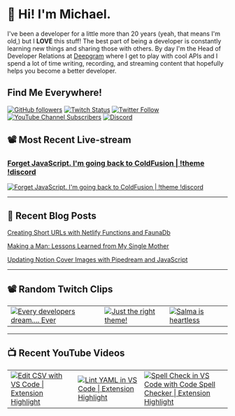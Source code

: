# 👋 Hi! I'm Michael.

I've been a developer for a little more than 20 years (yeah, that means I'm old,)
but I **LOVE** this stuff! The best part of being a developer is constantly
learning new things and sharing those with others. By day I'm the Head of
Developer Relations at [Deepgram](https://deepgram.com) where I get to play with
cool APIs and I spend a lot of time writing, recording, and streaming content
that hopefully helps you become a better developer.

## Find Me Everywhere!

[![GitHub followers](https://img.shields.io/github/followers/michaeljolley?style=social)](https://github.com/michaeljolley) [![Twitch Status](https://img.shields.io/twitch/status/baldbeardedbuilder?style=social)](https://twitch.tv/baldbeardedbuilder) [![Twitter Follow](https://img.shields.io/twitter/follow/baldbeardbuild?style=social)](https://twitter.com/baldbeardbuild) [![YouTube Channel Subscribers](https://img.shields.io/youtube/channel/subscribers/UCn2FoDbv_veJB_UbrF93_jw?style=social)](https://youtube.com/baldbeardedbuilder) [![Discord](https://img.shields.io/discord/565665509350178827)](https://discord.gg/XSG7HJm)

## 📽️ Most Recent Live-stream

<a href="https://www.twitch.tv/videos/1511087097" target="_blank">
  <h3>Forget JavaScript. I&#39;m going back to ColdFusion | !theme !discord</h3>
  <img src="https://static-cdn.jtvnw.net/cf_vods/d1m7jfoe9zdc1j/dbf52a821994ddb696a9_baldbeardedbuilder_39821682953_1655921124//thumb/thumb0-480x272.jpg" alt="Forget JavaScript. I&#39;m going back to ColdFusion | !theme !discord"/>
</a>

---


## 📝 Recent Blog Posts

[Creating Short URLs with Netlify Functions and FaunaDb](https://baldbeardedbuilder.com/blog/using-netlify-functions-faunadb-for-short-urls/)

[Making a Man: Lessons Learned from My Single Mother](https://baldbeardedbuilder.com/blog/making-a-man-lessons-learned-from-my-single-mother/)

[Updating Notion Cover Images with Pipedream and JavaScript](https://baldbeardedbuilder.com/blog/how-to-update-notion-cover-image-with-javascript/)


---

## 📽️ Random Twitch Clips

<table>
  <tr>
    <td>
      <a href="https://clips.twitch.tv/ClearCharmingGuanacoMVGame" target="_blank">
        <img src="https://clips-media-assets2.twitch.tv/AT-cm%7C891883597-preview-480x272.jpg" alt="Every developers dream.... Ever"/>
      </a>
    </td>
    <td>
      <a href="https://clips.twitch.tv/TriumphantColdbloodedFungusVoteYea-lEhuFfnyVWWcEIKe" target="_blank">
        <img src="https://clips-media-assets2.twitch.tv/AT-cm%7C1116710064-preview-480x272.jpg" alt="Just the right theme!"/>
      </a>
    </td>
    <td>
      <a href="https://clips.twitch.tv/CredulousAdventurousLyrebirdSeemsGood" target="_blank">
        <img src="https://clips-media-assets2.twitch.tv/AT-cm%7C829272165-preview-480x272.jpg" alt="Salma is heartless"/>
      </a>
    </td>
  </tr>
</table>

---

## 📺 Recent YouTube Videos

<table>
  <tr>
    <td>
      <a href="https://www.youtube.com/watch?v=9nXXWOHjU24" target="_blank">
        <img style="align=center" src="https://i2.ytimg.com/vi/9nXXWOHjU24/mqdefault.jpg" alt="Edit CSV with VS Code | Extension Highlight"/>
      </a>
    </td>
    <td>
      <a href="https://www.youtube.com/watch?v=OjkbonKOzec" target="_blank">
        <img style="align=center" src="https://i2.ytimg.com/vi/OjkbonKOzec/mqdefault.jpg" alt="Lint YAML in VS Code | Extension Highlight"/>
      </a>
    </td>
    <td>
      <a href="https://www.youtube.com/watch?v=ZxNnOjWetH4" target="_blank">
        <img style="align=center" src="https://i2.ytimg.com/vi/ZxNnOjWetH4/mqdefault.jpg" alt="Spell Check in VS Code with Code Spell Checker | Extension Highlight"/>
      </a>
    </td>
  </tr>
</table>
